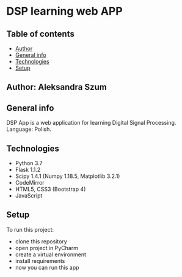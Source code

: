 # DSP learning web APP

## Table of contents
* [Author](#author)
* [General info](#general-info)
* [Technologies](#technologies)
* [Setup](#setup)

## Author: Aleksandra Szum

## General info
DSP App is a web application for learning Digital Signal Processing. Language: Polish.

## Technologies
- Python 3.7
- Flask 1.1.2
- Scipy 1.4.1 (Numpy 1.18.5, Matplotlib 3.2.1)
- CodeMirror
- HTML5, CSS3 (Bootstrap 4)
- JavaScript

## Setup
To run this project:
- clone this repository
- open project in PyCharm
- create a virtual environment
- install requirements
- now you can run this app
